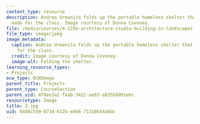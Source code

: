 ```yaml
---
content_type: resource
description: Andrea Urmanita folds up the portable homeless shelter that her team
  made for the class. Image courtesy of Donna Coveney.
file: /media/courses/4-125b-architecture-studio-building-in-landscapes-fall-2005/8480c5598734612be6b671310b54a8dc_3.jpg
file_type: image/jpeg
image_metadata:
  caption: Andrea Urmanita folds up the portable homeless shelter that her team made
    for the class.
  credit: Image courtesy of Donna Coveney.
  image-alt: Folding the shelter.
learning_resource_types:
- Projects
ocw_type: OCWImage
parent_title: Projects
parent_type: CourseSection
parent_uid: 4f8ee3a2-feab-3421-ee63-a835b6091e6c
resourcetype: Image
title: 3.jpg
uid: 8480c559-8734-612b-e6b6-71310b54a8dc
---
```

